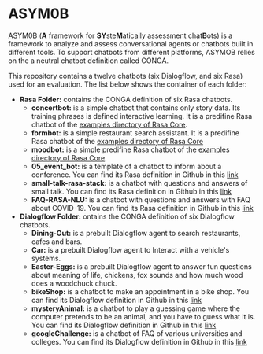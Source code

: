 # ASYM0B
ASYM0B (**A** framework for **SY**ste**M**atically assessment chat**B**ots) is a framework to analyze and assess conversational agents or chatbots built in different tools. To support chatbots from different platforms, ASYMOB relies on the a neutral chatbot definition called CONGA. 

This repository contains a twelve chatbots (six Dialogflow, and six Rasa) used for an evaluation. The list below shows the container of each folder: 
- **Rasa Folder:** contains the CONGA definition of six Rasa chatbots. 
  - **concertbot:** is a simple chatbot that contains only story data. Its training phrases is defined interactive learning. It is a predifine Rasa chatbot of the [examples directory of Rasa Core](https://github.com/RasaHQ/rasa/tree/1.10.x/examples). 
  - **formbot:** is a simple restaurant search assistant. It is a predifine Rasa chatbot of the [examples directory of Rasa Core](https://github.com/RasaHQ/rasa/tree/1.10.x/examples)
  - **moodbot:** is a simple predifine Rasa chatbot of the [examples directory of Rasa Core](https://github.com/RasaHQ/rasa/tree/1.10.x/examples).
  - **05_event_bot:** is a template of a chatbot to inform about a conference. You can find its Rasa definition in Github in this [link](https://github.com/cedextech/rasa-chatbot-templates)
  - **small-talk-rasa-stack:** is a chatbot with questions and answers of small talk. You can find its Rasa definition in Github in this [link](https://github.com/rahul051296/small-talk-rasa-stack)
  - **FAQ-RASA-NLU:** is a chatbot with questions and answers with FAQ about COVID-19. You can find its Rasa definition in Github in this [link](https://github.com/krishnaik06/FAQ-RASA-NLU)
- **Dialogflow Folder:** ontains the CONGA definition of six Dialogflow chatbots.
  - **Dining-Out:** is a prebuilt Dialogflow agent to search restaurants, cafes and bars.
  - **Car:** is a prebuilt Dialogflow agent to Interact with a vehicle's systems.
  - **Easter-Eggs:** is a prebuilt Dialogflow agent to answer fun questions about meaning of life, chickens, fox sounds and how much wood does a woodchuck chuck. 
  - **bikeShop:** is a chatbot to make an appointment in a bike shop. You can find its Dialogflow definition in Github in this [link](https://github.com/dialogflow/fulfillment-bike-shop-nodejs)
  - **mysteryAnimal:** is a chatbot to play a guessing game where the computer pretends to be an animal, and you have to guess what it is. You can find its Dialogflow definition in Github in this [link](https://github.com/googlecreativelab/mystery-animal)
  - **googleChallenge:** is a chatbot of FAQ of various universities and colleges. You can find its Dialogflow definition in Github in this [link](https://github.com/singhricha2995/google_solution_challenge_2020)
